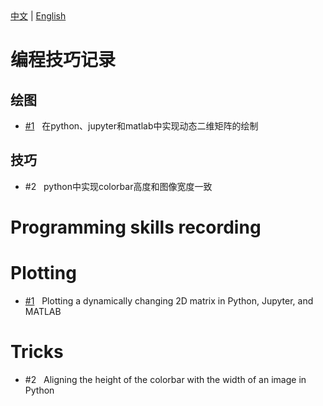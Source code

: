 <!--! 寻找的是标题。正文直接写标题后即可 -->
<div>
  <a href="#中文">中文</a> |
  <a href="#english">English</a>
</div>

<!-- Chinese VERSION -->

<h1 id="中文">编程技巧记录 </h1>   <!--!  -->

## 绘图

- [#1](https://github.com/EZ4BYG/Programming-Skills/tree/main/%231) &nbsp; 在python、jupyter和matlab中实现动态二维矩阵的绘制

## 技巧

- #2 &nbsp; python中实现colorbar高度和图像宽度一致


<!-- English VERSION -->

<h1 id="english">Programming skills recording </h1>

# Plotting

- [#1](https://github.com/EZ4BYG/Programming-Skills/tree/main/%231) &nbsp; Plotting a dynamically changing 2D matrix in Python, Jupyter, and MATLAB

# Tricks

- #2 &nbsp; Aligning the height of the colorbar with the width of an image in Python
